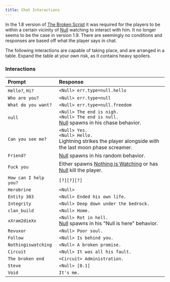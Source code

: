 ```yaml
---
title: Chat Interactions
---
```


In the 1.8 version of [The Broken Script](/wiki/tbs) it was required for the players to be
within a certain vicinity of [Null](/wiki/entities/null) watching to interact with him. It no longer
seems to be the case in version 1.9. There are seemingly no conditions and
responses are based off what the player says in chat.

The following interactions are capable of taking place, and are arranged in a
table. Expand the table at your own risk, as it contains heavy spoilers.

### Interactions

| Prompt                | Response                                                                                                                    |
| :-------------------- | :-------------------------------------------------------------------------------------------------------------------------- |
| `Hello?`, `Hi?`       | `<Null> err.type=null.hello`                                                                                                |
| `Who are you?`        | `<Null> err.type=null`                                                                                                      |
| `What do you want?`   | `<Null> err.type=null.freedom`                                                                                              |
| `null`                | `<Null> The end is nigh.`<br />`<Null> The end is null.`<br />[Null](/wiki/entities/null) spawns in his chase behavior.     |
| `Can you see me?`     | `<Null> Yes.`<br />`<Null> Hello.`<br />Lightning strikes the player alongside with the last moon phase screamer.           |
| `Friend?`             | [Null](/wiki/entities/null) spawns in his random behavior.                                                                  |
| `Fuck you`            | Either spawns [Nothing is Watching](/wiki/entities/nothing-is-watching) or has [Null](/wiki/entities/null) kill the player. |
| `How can I help you?` | `[?][?][?]`                                                                                                                 |
| `Herobrine`           | `<Null>`                                                                                                                    |
| `Entity 303`          | `<Null> Ended his own life.`                                                                                                |
| `Integrity`           | `<Null> Deep down under the bedrock.`                                                                                       |
| `clan_build`          | `<Null> Home.`                                                                                                              |
| `xXram2dieXx`         | `<Null> Rot in hell.`<br />[Null](/wiki/entities/null) spawns in his "Null is here" behavior.                               |
| `Revuxor`             | `<Null> Poor soul.`                                                                                                         |
| `Follow`              | `<Null> Is behind you.`                                                                                                     |
| `Nothingiswatching`   | `<Null> A broken promise.`                                                                                                  |
| `Circuit`             | `<Null> It was all his fault.`                                                                                              |
| `The broken end`      | `<Circuit> Administration.`                                                                                                 |
| `Steve`               | `<Null> [0.1]`                                                                                                              |
| `Void`                | `It's me.`                                                                                                                  |
